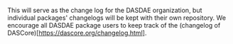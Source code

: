 <!-- Mark major changes under appropriate header and link PR/issue numbers -->

This will serve as the change log for the DASDAE organization, but individual
packages' changelogs will be kept with their own repository. We encourage all
DASDAE package users to keep track of the 
(changelog of DASCore)[https://dascore.org/changelog.html]. 